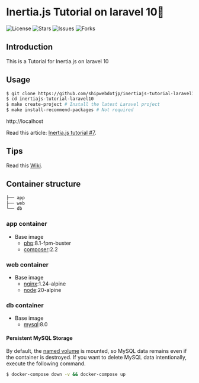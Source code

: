 # Inertia.js Tutorial on laravel 10🐳

![License](https://img.shields.io/github/license/ucan-lab/docker-laravel?color=f05340)
![Stars](https://img.shields.io/github/stars/ucan-lab/docker-laravel?color=f05340)
![Issues](https://img.shields.io/github/issues/ucan-lab/docker-laravel?color=f05340)
![Forks](https://img.shields.io/github/forks/ucan-lab/docker-laravel?color=f05340)

## Introduction

This is a Tutorial for Inertia.js on laravel 10

## Usage

```bash
$ git clone https://github.com/shipwebdotjp/inertiajs-tutorial-laravel10.git
$ cd inertiajs-tutorial-laravel10
$ make create-project # Install the latest Laravel project
$ make install-recommend-packages # Not required
```

http://localhost

Read this article: [Inertia.js tutorial #7](https://blog.shipweb.jp/inertia-js-tutorial-7/).

## Tips

Read this [Wiki](https://github.com/ucan-lab/docker-laravel/wiki).

## Container structure

```bash
├── app
├── web
└── db
```

### app container

- Base image
  - [php](https://hub.docker.com/_/php):8.1-fpm-buster
  - [composer](https://hub.docker.com/_/composer):2.2

### web container

- Base image
  - [nginx](https://hub.docker.com/_/nginx):1.24-alpine
  - [node](https://hub.docker.com/_/node):20-alpine

### db container

- Base image
  - [mysql](https://hub.docker.com/_/mysql):8.0

#### Persistent MySQL Storage

By default, the [named volume](https://docs.docker.com/compose/compose-file/#volumes) is mounted, so MySQL data remains even if the container is destroyed.
If you want to delete MySQL data intentionally, execute the following command.

```bash
$ docker-compose down -v && docker-compose up
```

